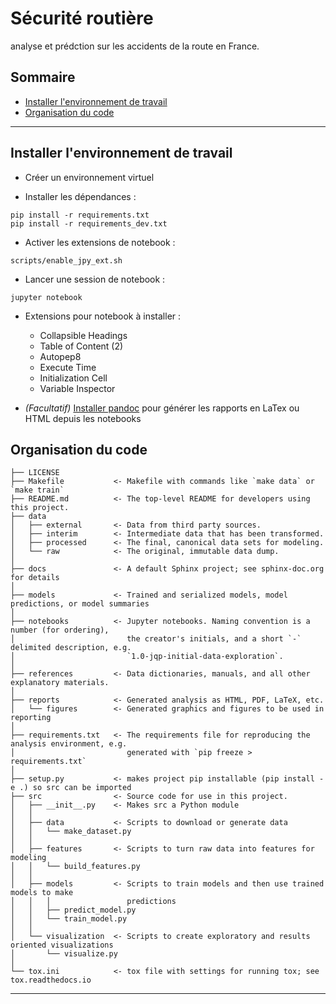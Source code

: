 # Sécurité routière

analyse et prédction sur les accidents de la route en France.


## Sommaire

- [Installer l'environnement de travail](#installer-lenvironnement-de-travail)
- [Organisation du code](#organisation-du-code)


---

## Installer l'environnement de travail

- Créer un environnement virtuel
  
- Installer les dépendances :
````shell
pip install -r requirements.txt
pip install -r requirements_dev.txt
````

- Activer les extensions de notebook :
````shell
scripts/enable_jpy_ext.sh
````

- Lancer une session de notebook :
````shell
jupyter notebook
````

- Extensions pour notebook à installer :
    - Collapsible Headings
    - Table of Content (2)
    - Autopep8
    - Execute Time
    - Initialization Cell
    - Variable Inspector

- _(Facultatif)_ [Installer pandoc](https://pandoc.org/installing.html) pour générer les rapports en LaTex ou
HTML depuis les notebooks


## Organisation du code

    ├── LICENSE
    ├── Makefile           <- Makefile with commands like `make data` or `make train`
    ├── README.md          <- The top-level README for developers using this project.
    ├── data
    │   ├── external       <- Data from third party sources.
    │   ├── interim        <- Intermediate data that has been transformed.
    │   ├── processed      <- The final, canonical data sets for modeling.
    │   └── raw            <- The original, immutable data dump.
    │
    ├── docs               <- A default Sphinx project; see sphinx-doc.org for details
    │
    ├── models             <- Trained and serialized models, model predictions, or model summaries
    │
    ├── notebooks          <- Jupyter notebooks. Naming convention is a number (for ordering),
    │                         the creator's initials, and a short `-` delimited description, e.g.
    │                         `1.0-jqp-initial-data-exploration`.
    │
    ├── references         <- Data dictionaries, manuals, and all other explanatory materials.
    │
    ├── reports            <- Generated analysis as HTML, PDF, LaTeX, etc.
    │   └── figures        <- Generated graphics and figures to be used in reporting
    │
    ├── requirements.txt   <- The requirements file for reproducing the analysis environment, e.g.
    │                         generated with `pip freeze > requirements.txt`
    │
    ├── setup.py           <- makes project pip installable (pip install -e .) so src can be imported
    ├── src                <- Source code for use in this project.
    │   ├── __init__.py    <- Makes src a Python module
    │   │
    │   ├── data           <- Scripts to download or generate data
    │   │   └── make_dataset.py
    │   │
    │   ├── features       <- Scripts to turn raw data into features for modeling
    │   │   └── build_features.py
    │   │
    │   ├── models         <- Scripts to train models and then use trained models to make
    │   │   │                 predictions
    │   │   ├── predict_model.py
    │   │   └── train_model.py
    │   │
    │   └── visualization  <- Scripts to create exploratory and results oriented visualizations
    │       └── visualize.py
    │
    └── tox.ini            <- tox file with settings for running tox; see tox.readthedocs.io

---
